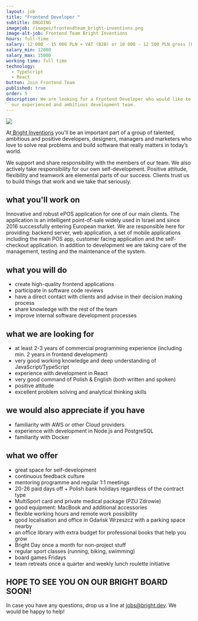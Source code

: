 ```yaml
---
layout: job
title: "Frontend Developer "
subtitle: ONGOING
imagejob: /images/frontendteam_bright-inventions.png
image-alt-job: Frontend Team Bright Inventions
hours: full-time
salary: 12 000 - 15 000 PLN + VAT (B2B) or 10 000 - 12 500 PLN gross (UoP)
salary_min: 12000
salary_max: 15000
working time: full time
technology:
  - TypeScript
  - React
button: Join Frontend Team
published: true
order: 5
description: We are looking for a Frontend Developer who would like to work with
  our experienced and ambitious development team.
---
```

![](/images/frontendteam_bright-inventions.png)


At[ Bright Inventions](https://brightinventions.pl/about-us/team/) you'll be an important part of a group of talented, ambitious and positive developers, designers, managers and marketers who love to solve real problems and build software that really matters in today’s world. 

We support and share responsibility with the members of our team. We also actively take responsibility for our own self-development. Positive attitude, flexibility and teamwork are elemental parts of our success. Clients trust us to build things that work and we take that seriously. 

## what you'll work on 

Innovative and robust ePOS application for one of our main clients. The application is an intelligent point-of-sale widely used in Israel and since 2016 successfully entering European market. We are responsible here for providing: backend server, web application, a set of mobile applications including the main POS app, customer facing application and the self-checkout application. In addition to development we are taking care of the management, testing and the maintenance of the system.

## what you will do

* create high-quality frontend applications 
* participate in software code reviews
* have a direct contact with clients and advise in their decision making process
* share knowledge with the rest of the team
* improve internal software development processes

## what we are looking for 

* at least 2-3 years of commercial programming experience (including min. 2 years in frontend development) 
* very good working knowledge and deep understanding of JavaScript/TypeScript
* experience with development in React
* very good command of Polish & English (both written and spoken)
* positive attitude
* excellent problem solving and analytical thinking skills

## we would also appreciate if you have

* familiarity with AWS or other Cloud providers
* experience with development in Node.js and PostgreSQL
* familiarity with Docker

## what we offer 

* great space for self-development
* continuous feedback culture
* mentoring programme and regular 1:1 meetings 
* 20-26 paid days off + Polish bank holidays regardless of the contract type 
* MultiSport card and private medical package (PZU Zdrowie)
* good equipment: MacBook and additional accessories
* flexible working hours and remote work possibility 
* good localisation and office in Gdańsk Wrzeszcz with a parking space nearby
* an office library with extra budget for professional books that help you grow 
* Bright Day once a month for non-project stuff
* regular sport classes (running, biking, swimming)
* board games Fridays 
* team retreats once a quarter and weekly lunch roulette initiative 

## HOPE TO SEE YOU ON OUR BRIGHT BOARD SOON!

In case you have any questions, drop us a line at jobs@bright.dev. We would be happy to help! 

